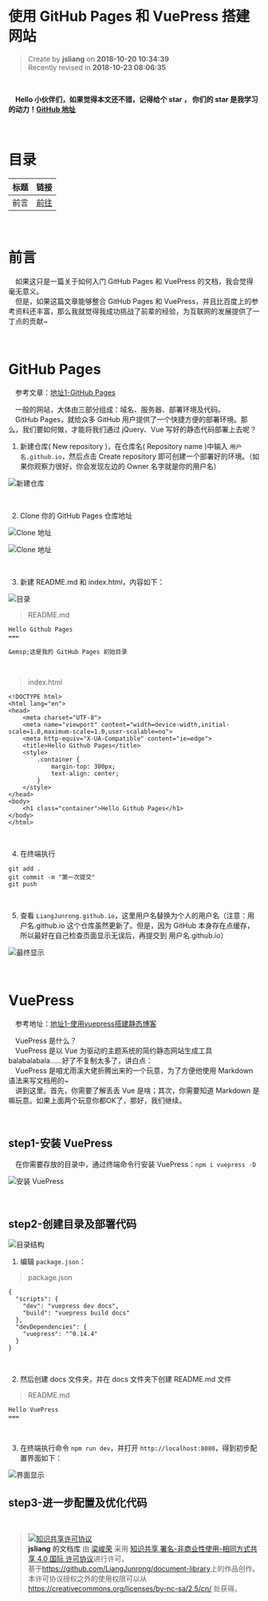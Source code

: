 使用 GitHub Pages 和 VuePress 搭建网站
===

> Create by **jsliang** on **2018-10-20 10:34:39**  
> Recently revised in **2018-10-23 08:06:35**

<br>

&emsp;**Hello 小伙伴们，如果觉得本文还不错，记得给个 **star** ， 你们的 **star** 是我学习的动力！[GitHub 地址](https://github.com/LiangJunrong/document-library/blob/master/other-library/WeChatApplet/WeChatAppletBug.md)**

<br>

# 目录

| 标题 | 链接 |
| --- | --- |
| 前言 | [前往]() |

<br>

# 前言

&emsp;如果这只是一篇关于如何入门 GitHub Pages 和 VuePress 的文档，我会觉得毫无意义。  
&emsp;但是，如果这篇文章能够整合 GitHub Pages 和 VuePress，并且比百度上的参考资料还丰富，那么我就觉得我成功挑战了前辈的经验，为互联网的发展提供了一丁点的贡献~

<br>

# GitHub Pages

&emsp;参考文章：[地址1-GitHub Pages](https://pages.github.com/)  

&emsp;一般的网站，大体由三部分组成：域名、服务器、部署环境及代码。  
&emsp;GitHub Pages，就给众多 GitHub 用户提供了一个快捷方便的部署环境。那么，我们要如何做，才能将我们通过 jQuery、Vue 写好的静态代码部署上去呢？

1. 新建仓库( New repository )，在仓库名( Repository name )中输入 `用户名.github.io`，然后点击 Create repository 即可创建一个部署好的环境。（如果你观察力很好，你会发现左边的 Owner 名字就是你的用户名）

![新建仓库](../.vuepress/public/img/about-1.png)

<br>

2. Clone 你的 GitHub Pages 仓库地址

![Clone 地址](../.vuepress/public/img/about-2.png)

![Clone 地址](../.vuepress/public/img/about-3.png)

<br>

3. 新建 README.md 和 index.html，内容如下：

![目录](../.vuepress/public/img/about-4.png)

> README.md

```
Hello Github Pages
===

&emsp;这是我的 GitHub Pages 初始目录
```

<br>

> index.html

```
<!DOCTYPE html>
<html lang="en">
<head>
    <meta charset="UTF-8">
    <meta name="viewport" content="width=device-width,initial-scale=1.0,maximum-scale=1.0,user-scalable=no">
    <meta http-equiv="X-UA-Compatible" content="ie=edge">
    <title>Hello Github Pages</title>
    <style>
        .container {
            margin-top: 300px;
            text-align: center;
        }
    </style>
</head>
<body>
    <h1 class="container">Hello Github Pages</h1>
</body>
</html>
```

<br>

4. 在终端执行 

```
git add .
git commit -m "第一次提交"
git push
```

<br>

5. 查看 `LiangJunrong.github.io`，这里用户名替换为个人的用户名（注意：用户名.github.io 这个仓库虽然更新了。但是，因为 GitHub 本身存在点缓存，所以最好在自己检查页面显示无误后，再提交到 用户名.github.io）

![最终显示](../.vuepress/public/img/about-5.png)

<br>

# VuePress

&emsp;参考地址：[地址1-使用vuepress搭建静态博客](https://blog.csdn.net/weixin_38318244/article/details/80162782)

&emsp;VuePress 是什么？  
&emsp;VuePress 是以 Vue 为驱动的主题系统的简约静态网站生成工具 balabalabala……好了不复制太多了，讲白点：  
&emsp;VuePress 是咱尤雨溪大佬折腾出来的一个玩意，为了方便他使用 Markdown 语法来写文档用的~  
&emsp;讲到这里。首先，你需要了解丢丢 Vue 是啥；其次，你需要知道 Markdown 是嘛玩意。如果上面两个玩意你都OK了，那好，我们继续。

<br>

## step1-安装 VuePress

&emsp;在你需要存放的目录中，通过终端命令行安装 VuePress：`npm i vuepress -D`

![安装 VuePress](../.vuepress/public/img/about-6.png)

<br>

## step2-创建目录及部署代码

![目录结构](../.vuepress/public/img/about-7.png)

1. 编辑 `package.json`：

> package.json

```
{
  "scripts": {
    "dev": "vuepress dev docs",
    "build": "vuepress build docs"
  },
  "devDependencies": {
    "vuepress": "^0.14.4"
  }
}
```

<br>

2. 然后创建 docs 文件夹，并在 docs 文件夹下创建 README.md 文件

> README.md

```
Hello VuePress
===
```

<br>

3. 在终端执行命令 `npm run dev`，并打开 `http://localhost:8080`，得到初步配置界面如下：

![界面显示](../.vuepress/public/img/about-8.png)

## step3-进一步配置及优化代码

<br>

> <a rel="license" href="http://creativecommons.org/licenses/by-nc-sa/4.0/"><img alt="知识共享许可协议" style="border-width:0" src="https://i.creativecommons.org/l/by-nc-sa/4.0/88x31.png" /></a><br /><a xmlns:dct="http://purl.org/dc/terms/" property="dct:title">**jsliang** 的文档库</a> 由 <a xmlns:cc="http://creativecommons.org/ns#" href="https://github.com/LiangJunrong/document-library" property="cc:attributionName" rel="cc:attributionURL">梁峻荣</a> 采用 <a rel="license" href="http://creativecommons.org/licenses/by-nc-sa/4.0/">知识共享 署名-非商业性使用-相同方式共享 4.0 国际 许可协议</a>进行许可。<br />基于<a xmlns:dct="http://purl.org/dc/terms/" href="https://github.com/LiangJunrong/document-library" rel="dct:source">https://github.com/LiangJunrong/document-library</a>上的作品创作。<br />本许可协议授权之外的使用权限可以从 <a xmlns:cc="http://creativecommons.org/ns#" href="https://creativecommons.org/licenses/by-nc-sa/2.5/cn/" rel="cc:morePermissions">https://creativecommons.org/licenses/by-nc-sa/2.5/cn/</a> 处获得。
